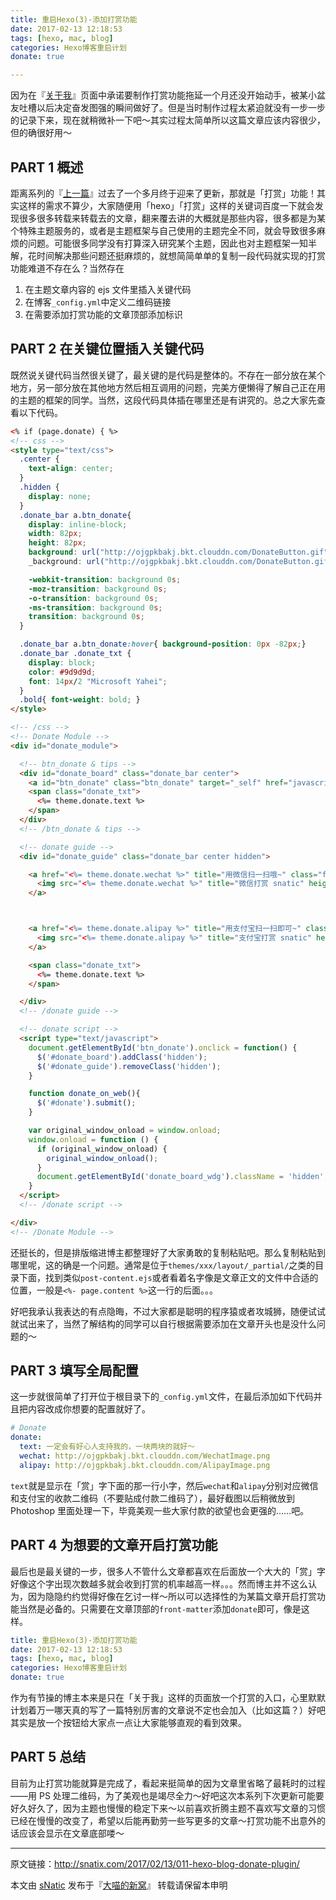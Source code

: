 ```yaml
---
title: 重启Hexo(3)-添加打赏功能
date: 2017-02-13 12:18:53
tags: [hexo, mac, blog]
categories: Hexo博客重启计划
donate: true

---
```


因为在『[关于我](https://snatix.com/about/)』页面中承诺要制作打赏功能拖延一个月还没开始动手，被某小盆友吐槽以后决定奋发图强的瞬间做好了。但是当时制作过程太紧迫就没有一步一步的记录下来，现在就稍微补一下吧～其实过程太简单所以这篇文章应该内容很少，但的确很好用～

<!--more-->

## PART 1 概述

距离系列的『[上一篇](http://snatix.com/2017/01/14/008-customize-hexo/)』过去了一个多月终于迎来了更新，那就是「打赏」功能！其实这样的需求不算少，大家随便用「hexo」「打赏」这样的关键词百度一下就会发现很多很多转载来转载去的文章，翻来覆去讲的大概就是那些内容，很多都是为某个特殊主题服务的，或者是主题框架与自己使用的主题完全不同，就会导致很多麻烦的问题。可能很多同学没有打算深入研究某个主题，因此也对主题框架一知半解，花时间解决那些问题还挺麻烦的，就想简简单单的复制一段代码就实现的打赏功能难道不存在么？当然存在

1. 在主题文章内容的 ejs 文件里插入关键代码
2. 在博客`_config.yml`中定义二维码链接
3. 在需要添加打赏功能的文章顶部添加标识

## PART 2 在关键位置插入关键代码

既然说关键代码当然很关键了，最关键的是代码是整体的。不存在一部分放在某个地方，另一部分放在其他地方然后相互调用的问题，完美方便懒得了解自己正在用的主题的框架的同学。当然，这段代码具体插在哪里还是有讲究的。总之大家先查看以下代码。

```html
<% if (page.donate) { %>
<!-- css -->
<style type="text/css">
  .center {
    text-align: center;
  }
  .hidden {
    display: none;
  }
  .donate_bar a.btn_donate{
    display: inline-block;
    width: 82px;
    height: 82px;
    background: url("http://ojgpkbakj.bkt.clouddn.com/DonateButton.gif") no-repeat;
    _background: url("http://ojgpkbakj.bkt.clouddn.com/DonateButton.gif") no-repeat;

    -webkit-transition: background 0s;
    -moz-transition: background 0s;
    -o-transition: background 0s;
    -ms-transition: background 0s;
    transition: background 0s;
  }

  .donate_bar a.btn_donate:hover{ background-position: 0px -82px;}
  .donate_bar .donate_txt {
    display: block;
    color: #9d9d9d;
    font: 14px/2 "Microsoft Yahei";
  }
  .bold{ font-weight: bold; }
</style>

<!-- /css -->
<!-- Donate Module -->
<div id="donate_module">

  <!-- btn_donate & tips -->
  <div id="donate_board" class="donate_bar center">
    <a id="btn_donate" class="btn_donate" target="_self" href="javascript:;" title="Donate 打赏"></a>
    <span class="donate_txt">
      <%= theme.donate.text %>
    </span>
  </div>
  <!-- /btn_donate & tips -->

  <!-- donate guide -->
  <div id="donate_guide" class="donate_bar center hidden">

    <a href="<%= theme.donate.wechat %>" title="用微信扫一扫哦~" class="fancybox" rel="article0">
      <img src="<%= theme.donate.wechat %>" title="微信打赏 snatic" height="190px" width="auto"/>
    </a>



    <a href="<%= theme.donate.alipay %>" title="用支付宝扫一扫即可~" class="fancybox" rel="article0">
      <img src="<%= theme.donate.alipay %>" title="支付宝打赏 snatic" height="190px" width="auto"/>
    </a>

    <span class="donate_txt">
      <%= theme.donate.text %>
    </span>

  </div>
  <!-- /donate guide -->

  <!-- donate script -->
  <script type="text/javascript">
    document.getElementById('btn_donate').onclick = function() {
      $('#donate_board').addClass('hidden');
      $('#donate_guide').removeClass('hidden');
    }

    function donate_on_web(){
      $('#donate').submit();
    }

    var original_window_onload = window.onload;
    window.onload = function () {
      if (original_window_onload) {
        original_window_onload();
      }
      document.getElementById('donate_board_wdg').className = 'hidden';
    }
  </script>
  <!-- /donate script -->

</div>
<!-- /Donate Module -->
```

还挺长的，但是排版缩进博主都整理好了大家勇敢的复制粘贴吧。那么复制粘贴到哪里呢，这的确是一个问题。通常是位于`themes/xxx/layout/_partial/`之类的目录下面，找到类似`post-content.ejs`或者看着名字像是文章正文的文件中合适的位置，一般是`<%- page.content %>`这一行的后面。。。

好吧我承认我表达的有点隐晦，不过大家都是聪明的程序猿或者攻城狮，随便试试就试出来了，当然了解结构的同学可以自行根据需要添加在文章开头也是没什么问题的～

## PART 3 填写全局配置

这一步就很简单了打开位于根目录下的`_config.yml`文件，在最后添加如下代码并且把内容改成你想要的配置就好了。

``` yaml
# Donate
donate:
  text: 一定会有好心人支持我的，一块两块的就好～
  wechat: http://ojgpkbakj.bkt.clouddn.com/WechatImage.png
  alipay: http://ojgpkbakj.bkt.clouddn.com/AlipayImage.png
```

`text`就是显示在「赏」字下面的那一行小字，然后`wechat`和`alipay`分别对应微信和支付宝的收款二维码（不要贴成付款二维码了），最好截图以后稍微放到 Photoshop 里面处理一下，毕竟美观一些大家付款的欲望也会更强的……吧。

## PART 4 为想要的文章开启打赏功能 

最后也是最关键的一步，很多人不管什么文章都喜欢在后面放一个大大的「赏」字好像这个字出现次数越多就会收到打赏的机率越高一样。。。然而博主并不这么认为，因为隐隐约约觉得好像在乞讨一样～所以可以选择性的为某篇文章开启打赏功能当然是必备的。只需要在文章顶部的`front-matter`添加`donate`即可，像是这样。

```yaml
title: 重启Hexo(3)-添加打赏功能
date: 2017-02-13 12:18:53
tags: [hexo, mac, blog]
categories: Hexo博客重启计划
donate: true
```

作为有节操的博主本来是只在「关于我」这样的页面放一个打赏的入口，心里默默计划着万一哪天真的写了一篇特别厉害的文章说不定也会加入（比如这篇？）好吧其实是放一个按钮给大家点一点让大家能够直观的看到效果。

## PART 5 总结

目前为止打赏功能就算是完成了，看起来挺简单的因为文章里省略了最耗时的过程——用 PS 处理二维码，为了美观也是竭尽全力～好吧这次本系列下次更新可能要好久好久了，因为主题也慢慢的稳定下来～以前喜欢折腾主题不喜欢写文章的习惯已经在慢慢的改变了，希望以后能再勤劳一些写更多的文章～打赏功能不出意外的话应该会显示在文章底部喽～

------

原文链接：http://snatix.com/2017/02/13/011-hexo-blog-donate-plugin/

本文由 [sNatic](https://github.com/sNaticY) 发布于『[大喵的新窝](http://snatix.com)』 转载请保留本申明